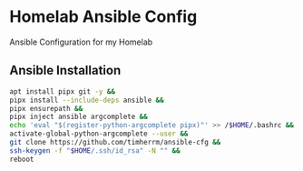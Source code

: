 
# Homelab Ansible Config

Ansible Configuration for my Homelab


## Ansible Installation

```bash
apt install pipx git -y &&
pipx install --include-deps ansible &&
pipx ensurepath &&
pipx inject ansible argcomplete &&
echo 'eval "$(register-python-argcomplete pipx)"' >> /$HOME/.bashrc &&
activate-global-python-argcomplete --user &&
git clone https://github.com/timherrm/ansible-cfg &&
ssh-keygen -f "$HOME/.ssh/id_rsa" -N "" &&
reboot
```
    
